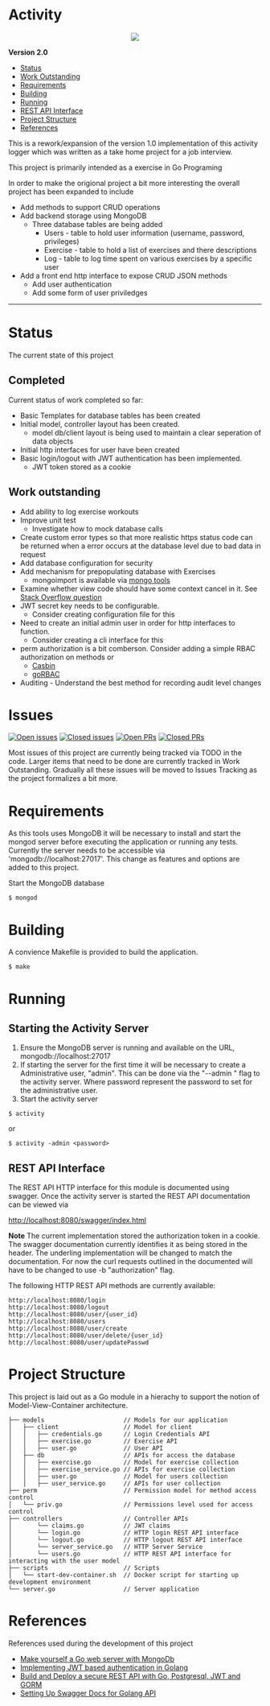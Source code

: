 
# Activity 
<p align="center">
  <a href="https://goreportcard.com/report/github.com/enpointe/activity"><img src="https://goreportcard.com/badge/github.com/enpointe/activity"></a>

**Version 2.0**

- [Status](#status)
- [Work Outstanding](#work-outstanding)
- [Requirements](#requirements)
- [Building](#building)
- [Running](#running)
- [REST API Interface](#rest-api-interface)
- [Project Structure](#project-structure)
- [References](#references)

This is a rework/expansion of the version 1.0 implementation of this activity logger which was written 
as a take home project for a job interview.

This project is primarily intended as a exercise in Go Programing

In order to make the origional project a bit more interesting the overall project has been expanded to include

* Add methods to support CRUD operations
* Add backend storage using MongoDB
    * Three database tables are being added
        * Users  - table to hold user information (username, password, privileges)
        * Exercise - table to hold a list of exercises and there descriptions
        * Log - table to log time spent on various exercises by a specific user
* Add a front end http interface to expose CRUD JSON methods
    * Add user authentication
    * Add some form of user priviledges

-------------------------
# Status

The current state of this project

## Completed
Current status of work completed so far:

* Basic Templates for database tables has been created
* Initial model, controller layout has been created.
    * model db/client layout is being used to maintain a clear seperation of data objects
* Initial http interfaces for user have been created
* Basic login/logout with JWT authentication has been implemented.
    * JWT token stored as a cookie 

## Work outstanding

* Add ability to log exercise workouts
* Improve unit test
    * Investigate how to mock database calls
* Create custom error types so that more realistic https status code can be returned when a error occurs at the database level due to bad data in request
* Add database configuration for security
* Add mechanism for prepopulating database with Exercises
    * mongoimport is available via [mongo tools](https://github.com/mongodb/mongo-tools)
* Examine whether view code should have some context cancel in it. See [Stack Overflow question](https://stackoverflow.com/questions/47179024/how-to-check-if-a-request-was-cancelled)
* JWT secret key needs to be configurable.
    * Consider creating configuration file for this
* Need to create an initial admin user in order for http interfaces to function.
    * Consider creating a cli interface for this
* perm authorization is a bit comberson. Consider adding a simple RBAC authorization on methods or 
    * [Casbin](https://github.com/casbin/casbin)
    * [goRBAC](https://github.com/mikespook/gorbac)
* Auditing - Understand the best method for recording audit level changes


# Issues 

[![Open issues](https://img.shields.io/github/issues/enpointe/activity)](https://github.com/enpointe/activity) [![Closed issues](https://img.shields.io/github/issues-closed/enpointe/activity)](https://github.com/enpointe/activity/issues?q=is%3Aissue+is%3Aclosed) [![Open PRs](https://img.shields.io/github/issues-pr/enpointe/activity)](https://github.com/enpointe/activity/pulls) [![Closed PRs](https://img.shields.io/github/issues-pr-closed/enpointe/activity)](https://github.com/enpointe/activity/pulls?q=is%3Apr+is%3Aclosed)

Most issues of this project are currently being tracked via TODO in the code. Larger items that need to be done are currently tracked in Work Outstanding. Gradually all these issues will be moved to Issues Tracking as the project formalizes a bit more.

# Requirements

As this tools uses MongoDB it will be necessary to install and start the mongod server before executing the application or
running any tests. Currently the server needs to be accessible via 'mongodb://localhost:27017'. This change as
features and options are added to this project.

Start the MongoDB database
```
$ mongod
```

# Building

A convience Makefile is provided to build the application.

```
$ make
```

# Running

## Starting the Activity Server

1. Ensure the MongoDB server is running and available on the URL, mongodb://localhost:27017
2. If starting the server for the first time it will be necessary to create a Administrative user, "admin".  This
can be done via the "--admin <password>" flag to the activity server. Where password represent the password to
set for the administrative user.
3. Start the activity server


```
$ activity 
```

or 

```
$ activity -admin <password>
```

## REST API Interface

The REST API HTTP interface for this module is documented using swagger. Once the activity server is started the 
REST API documentation can be viewed via

[http://localhost:8080/swagger/index.html](http://localhost:8080/swagger/index.html)

**Note** The current implementation stored the authorization token in a cookie.  The
swagger documentation currently identifies it as being stored in the header. The underling
implementation will be changed to match the documentation. For now the curl requests 
outlined in the documented will have to be changed to use -b "authorization" flag.

The following HTTP REST API methods are currently available:
```
http://localhost:8080/login
http://localhost:8080/logout
http://localhost:8080/user/{user_id}
http://localhost:8080/users
http://localhost:8080/user/create
http://localhost:8080/user/delete/{user_id}
http://localhost:8080/user/updatePasswd
```

# Project Structure

This project is laid out as a Go module in a hierachy to support the notion of Model-View-Container architecture. 

```
├── models                      // Models for our application
│   ├── client                  // Model for client
│   │   ├── credentials.go      // Login Credentials API
│   │   ├── exercise.go         // Exercise API
│   │   ├── user.go             // User API
│   ├── db                      // APIs for access the database
│   │   ├── exercise.go         // Model for exercise collection
│   │   ├── exercise_service.go // APIs for exercise collection
│   │   ├── user.go             // Model for users collection
│   │   ├── user_service.go     // APIs for user collection
├── perm                        // Permission model for method access control
│   └── priv.go                 // Permissions level used for access control
├── controllers                 // Controller APIs
│       └── claims.go           // JWT claims
│       └── login.go            // HTTP login REST API interface
│       └── logout.go           // HTTP logout REST API interface
│       └── server_service.go   // HTTP Server Service
│       └── users.go            // HTTP REST API interface for interacting with the user model
├── scripts                     // Scripts
│   └── start-dev-container.sh  // Docker script for starting up development environment
└── server.go                   // Server application

```

# References

References used during the development of this project

* [Make yourself a Go web server with MongoDb](https://medium.com/hackernoon/make-yourself-a-go-web-server-with-mongodb-go-on-go-on-go-on-48f394f24e)
* [Implementing JWT based authentication in Golang](https://www.sohamkamani.com/blog/golang/2019-01-01-jwt-authentication/)
* [Build and Deploy a secure REST API with Go, Postgresql, JWT and GORM](https://medium.com/@adigunhammedolalekan/build-and-deploy-a-secure-rest-api-with-go-postgresql-jwt-and-gorm-6fadf3da505b)
* [Setting Up Swagger Docs for Golang API](https://towardsdatascience.com/setting-up-swagger-docs-for-golang-api-8d0442263641)